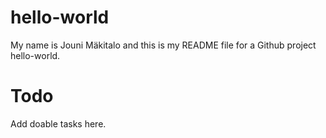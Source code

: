 # hello-world
My name is Jouni Mäkitalo and this is my README file for a Github project hello-world.

Todo
====

Add doable tasks here.
